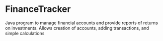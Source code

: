 # FinanceTracker
Java program to manage financial accounts and provide reports of returns on investments.
Allows creation of accounts, adding transactions, and simple calculations